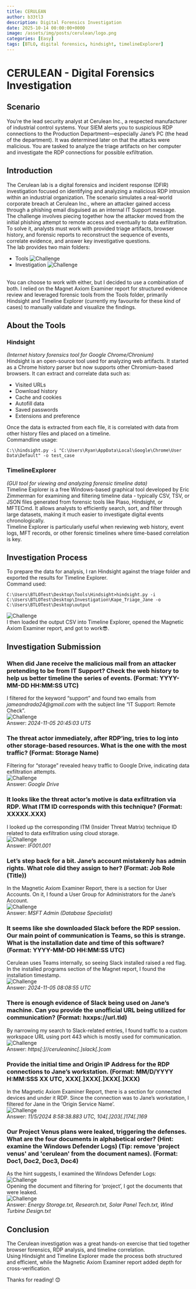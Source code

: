 ```yaml
---
title: CERULEAN
author: b33tl3
description: Digital Forensics Investigation
date: 2025-10-14 00:00:00+0000
image: /assets/img/posts/cerulean/logo.png
categories: [Easy]
tags: [BTLO, digital forensics, hindsight, timelineExplorer]
---
```


# CERULEAN - Digital Forensics Investigation
## Scenario
You’re the lead security analyst at Cerulean Inc., a respected manufacturer of industrial control systems. Your SIEM alerts you to suspicious RDP connections to the Production Department—especially Jane’s PC (the head of the department). It was determined later on that the attacks were malicious. You are tasked to analyze the triage artifacts on her computer and investigate the RDP connections for possible exfiltration.

## Introduction
The Cerulean lab is a digital forensics and incident response (DFIR) investigation focused on identifying and analyzing a malicious RDP intrusion within an industrial organization. The scenario simulates a real-world corporate breach at Cerulean Inc., where an attacker gained access through a phishing email disguised as an internal IT Support message. <br>
The challenge involves piecing together how the attacker moved from the initial phishing attempt to remote access and eventually to data exfiltration. To solve it, analysts must work with provided triage artifacts, browser history, and forensic reports to reconstruct the sequence of events, correlate evidence, and answer key investigative questions. <br>
The lab provides two main folders:
 - Tools
 ![Challenge](/assets/img/posts/cerulean/tools.png) <br>
 - Investigation
 ![Challenge](/assets/img/posts/cerulean/investigation.png) <br>
<br>
You can choose to work with either, but I decided to use a combination of both. I relied on the Magnet Axiom Examiner report for structured evidence review and leveraged forensic tools from the Tools folder, primarily Hindsight and Timeline Explorer (currently my favourite for these kind of cases) to manually validate and visualize the findings. <br>

## About the Tools
### Hindsight
_(Internet history forensics tool for Google Chrome/Chronium)_ <br>
Hindsight is an open-source tool used for analyzing web artifacts. It started as a Chrome history parser but now supports other Chromium-based browsers. It can extract and correlate data such as:
 - Visited URLs
 - Download history
 - Cache and cookies
 - Autofill data
 - Saved passwords
 - Extensions and preference <br>

Once the data is extracted from each file, it is correlated with data from other history files and placed on a timeline. <br>
Commandline usage: <br>
```
C:\\hindsight.py -i "C:\Users\Ryan\AppData\Local\Google\Chrome\User Data\Default" -o test_case
```
### TimelineExplorer
_(GUI tool for viewing and analyzing forensic timeline data)_ <br>
Timeline Explorer is a free Windows-based graphical tool developed by Eric Zimmerman for examining and filtering timeline data - typically CSV, TSV, or JSON files generated from forensic tools like Plaso, Hindsight, or MFTECmd. It allows analysts to efficiently search, sort, and filter through large datasets, making it much easier to investigate digital events chronologically. <br>
Timeline Explorer is particularly useful when reviewing web history, event logs, MFT records, or other forensic timelines where time-based correlation is key. <br>

## Investigation Process
To prepare the data for analysis, I ran Hindsight against the triage folder and exported the results for Timeline Explorer. <br>
Command used: <br>
```
C:\Users\BTLOTest\Desktop\Tools\Hindsight>hindsight.py -i C:\Users\BTLOTest\Desktop\Investigation\Kape_Triage_Jane -o C:\Users\BTLOTest\Desktop\output
```
![Challenge](/assets/img/posts/cerulean/hindsight.png) <br>
I then loaded the output CSV into Timeline Explorer, opened the Magnetic Axiom Examiner report, and got to work😎. <br>

## Investigation Submission
### When did Jane receive the malicious mail from an attacker pretending to be from IT Support? Check the web history to help us better timeline the series of events. (Format: YYYY-MM-DD HH:MM:SS UTC)
I filtered for the keyword “support” and found two emails from _jameandrada24@gmail.com_ with the subject line “IT Support: Remote Check”. <br>
![Challenge](/assets/img/posts/cerulean/remote.png) <br>
Answer: _2024-11-05 20:45:03 UTS_

### The threat actor immediately, after RDP’ing, tries to log into other storage-based resources. What is the one with the most traffic? (Format: Storage Name)
Filtering for “storage” revealed heavy traffic to Google Drive, indicating data exfiltration attempts. <br>
![Challenge](/assets/img/posts/cerulean/storage.png) <br>
Answer: _Google Drive_

### It looks like the threat actor’s motive is data exfiltration via RDP. What ITM ID corresponds with this technique? (Format: XXXXX.XXX)
I looked up the corresponding ITM (Insider Threat Matrix) technique ID related to data exfiltration using cloud storage. <br>
![Challenge](/assets/img/posts/cerulean/itm.png) <br>
Answer: _IF001.001_

### Let’s step back for a bit. Jane’s account mistakenly has admin rights. What role did they assign to her? (Format: Job Role (Title))
In the Magnetic Axiom Examiner Report, there is a section for User Accounts. On it, I found a User Group for Administrators for the Jane’s Account. <br>
![Challenge](/assets/img/posts/cerulean/role.png) <br>
Answer: _MSFT Admin (Database Specialist)_

### It seems like she downloaded Slack before the RDP session. Our main point of communication is Teams, so this is strange. What is the installation date and time of this software? (Format: YYYY-MM-DD HH:MM:SS UTC)
Cerulean uses Teams internally, so seeing Slack installed raised a red flag. <br>
In the installed programs section of the Magnet report, I found the installation timestamp. <br>
![Challenge](/assets/img/posts/cerulean/slack.png) <br>
Answer: _2024-11-05 08:08:55 UTC_

### There is enough evidence of Slack being used on Jane’s machine. Can you provide the unofficial URL being utilized for communication? (Format: hxxps://url.tld)
By narrowing my search to Slack-related entries, I found traffic to a custom workspace URL using port 443 which is mostly used for communication. <br>
![Challenge](/assets/img/posts/cerulean/traffic.png) <br>
Answer: _https[:]//ceruleaninc[.]slack[.]com_

### Provide the initial time and Origin IP Address for the RDP connections to Jane’s workstation. (Format: MM/D/YYYY H:MM:SSS XX UTC, XXX[.]XXX[.]XXX[.]XXX)
In the Magnetic Axiom Examiner Report, there is a section for connected devices and under it RDP. Since the connection was to Jane’s workstation, I filtered for Jane in the ‘Origin Service Name’. <br>
![Challenge](/assets/img/posts/cerulean/ip.png) <br>
Answer: _11/5/2024 8:58:38.883 UTC, 104[.]203[.]174[.]169_

### Our Project Venus plans were leaked, triggering the defenses. What are the four documents in alphabetical order? (Hint: examine the Windows Defender Logs) (Tip: remove 'project venus' and 'cerulean' from the document names). (Format: Doc1, Doc2, Doc3, Doc4)
As the hint suggests, I examined the Windows Defender Logs: <br>
![Challenge](/assets/img/posts/cerulean/hint.png) <br>
Opening the document and filtering for ‘project’, I got the documents that were leaked. <br>
![Challenge](/assets/img/posts/cerulean/docs.png) <br>
Answer: _Energy Storage.txt, Research.txt, Solar Panel Tech.txt, Wind Turbine Design.txt_

## Conclusion
The Cerulean investigation was a great hands-on exercise that tied together browser forensics, RDP analysis, and timeline correlation. <br>
Using Hindsight and Timeline Explorer made the process both structured and efficient, while the Magnetic Axiom Examiner report added depth for cross-verification. <br>

Thanks for reading! 😊